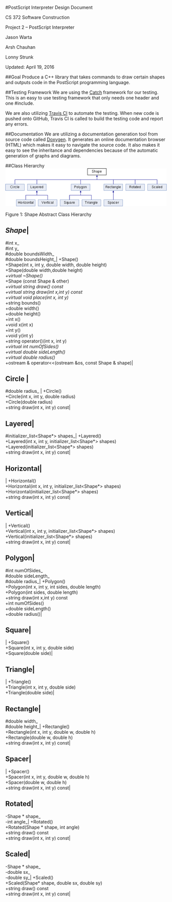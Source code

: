 #PostScript Interpreter Design Document

CS 372 Software Construction

Project 2 – PostScript Interpreter

Jason Warta

Arsh Chauhan

Lonny Strunk

Updated: April 19, 2016

##Goal
Produce a C++ library that takes commands to draw certain shapes and outputs code in the PostScript programming language.

##Testing Framework
We are using the [Catch](https://github.com/philsquared/Catch) framework for our testing. This is an easy to use testing framework that only needs one header and one #include.

We are also utilizing [Travis CI](https://travis-ci.org/) to automate the testing. When new code is pushed onto GitHub, Travis CI is called to build the testing code and report any errors.

##Documentation
We are utilizing a documentation generation tool from source code called [Doxygen](http://www.stack.nl/~dimitri/doxygen/). It generates an online documentation browser (HTML) which makes it easy to navigate the source code. It also makes it easy to see the inheritance and dependencies because of the automatic generation of graphs and diagrams.

##Class Hierarchy
![Figure 1: Shape Abstract Class Hierarchy](https://github.com/Arsh25/Postscript_Interpreter/blob/master/html/class_shape.png)

Figure 1: Shape Abstract Class Hierarchy

*Shape*|
---
#int x_<br>#int y_<br>#double boundsWidth_<br>#double boundsHeight_|
+Shape()<br>+Shape(int x, int y, double width, double height)<br>+Shape(double width,double height)<br>*+virtual ~Shape()*<br>+Shape (const Shape & other)<br>*+virtual string draw() const*<br>*+virtual string draw(int x,int y) const*<br>*+virtual void place(int x, int y)*<br>+string bounds()<br>+double width()<br>+double height()<br>+int x()<br>+void x(int x)<br>+int y()<br>+void y(int y)<br>+string operator()(int x, int y)<br>*+virtual int numOfSides()*<br>*+virtual double sideLength()*<br>*+virtual double radius()*<br>+ostream & operator<<(ostream &os, const Shape & shape)|

Circle |
---
#double radius_ |
+Circle()<br>+Circle(int x, int y, double radius)<br>+Circle(double radius)<br>+string draw(int x, int y) const|

Layered|
---
#initializer_list<Shape*> shapes_|
+Layered()<br>+Layered(int x, int y, initializer_list<Shape*> shapes)<br>+Layered(initializer_list<Shape*> shapes)<br>+string draw(int x, int y) const|

Horizontal|
---
|
+Horizontal()<br>+Horizontal(int x, int y, initializer_list<Shape*> shapes)<br>+Horizontal(initializer_list<Shape*> shapes)<br>+string draw(int x, int y) const|


Vertical|
---
|
+Vertical()<br>+Vertical(int x, int y, initializer_list<Shape*> shapes)<br>+Vertical(initializer_list<Shape*> shapes)<br>+string draw(int x, int y) const|

Polygon|
---
#int numOfSides_<br>#double sideLength_<br>#double radius_|
+Polygon()<br>+Polygon(int x, int y, int sides, double length)<br>+Polygon(int sides, double length)<br>+string draw(int x,int y) const<br>+int numOfSides()<br>+double sideLength()<br>+double radius()|

Square|
---
|
+Square()<br>+Square(int x, int y, double side)<br>+Square(double side)|

Triangle|
---
|
+Triangle()<br>+Triangle(int x, int y, double side)<br>+Triangle(double side)|

Rectangle|
---
#double width_<br>#double height_|
+Rectangle()<br>+Rectangle(int x, int y, double w, double h)<br>+Rectangle(double w, double h)<br>+string draw(int x, int y) const|

Spacer|
---
|
+Spacer()<br>+Spacer(int x, int y, double w, double h) <br>+Spacer(double w, double h) <br>+string draw(int x, int y) const|

Rotated|
---
-Shape * shape_<br>-int angle_|
+Rotated()<br>+Rotated(Shape * shape, int angle)<br>+string draw() const<br>+string draw(int x, int y) const|

Scaled|
---
-Shape * shape_<br>-double sx_<br>-double sy_|
+Scaled()<br>+Scaled(Shape* shape, double sx, double sy)<br>+string draw() const<br>+string draw(int x, int y) const|

